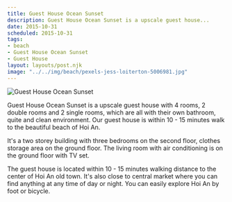 ```yaml
---
title: Guest House Ocean Sunset
description: Guest House Ocean Sunset is a upscale guest house...
date: 2015-10-31
scheduled: 2015-10-31
tags:
- beach
- Guest House Ocean Sunset
- Guest House
layout: layouts/post.njk
image: "../../img/beach/pexels-jess-loiterton-5006981.jpg"
---
```


![Guest House Ocean Sunset](../../img/beach/pexels-jess-loiterton-5006981.jpg)

Guest House Ocean Sunset is a upscale guest house with 4 rooms, 2 double rooms and 2 single rooms, which are all with their own bathroom, quite and clean environment. Our guest house is within 10 - 15 minutes walk to the beautiful beach of Hoi An.

It's a two storey building with three bedrooms on the second floor, clothes storage area on the ground floor. The living room with air conditioning is on the ground floor with TV set.

The guest house is located within 10 - 15 minutes walking distance to the center of Hoi An old town. It's also close to central market where you can find anything at any time of day or night. You can easily explore Hoi An by foot or bicycle.